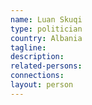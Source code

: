 ```yaml
---
name: Luan Skuqi
type: politician
country: Albania
tagline:
description:
related-persons:
connections:
layout: person
---
```

